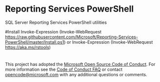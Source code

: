 # Reporting Services PowerShell
SQL Server Reporting Services PowerShell utilities 

#Install
Invoke-Expression (Invoke-WebRequest https://raw.githubusercontent.com/Microsoft/Reporting-Services-PowerShell/master/Install.ps1)
or 
Invoke-Expression (Invoke-WebRequest https://aka.ms/rstools)

#
This project has adopted the [Microsoft Open Source Code of
Conduct](https://opensource.microsoft.com/codeofconduct/).
For more information see the [Code of Conduct
FAQ](https://opensource.microsoft.com/codeofconduct/faq/) or
contact [opencode@microsoft.com](mailto:opencode@microsoft.com)
with any additional questions or comments.
